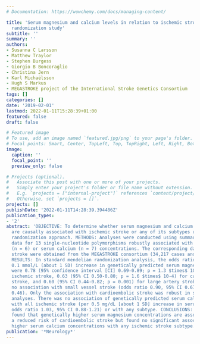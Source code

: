 ```yaml
---
# Documentation: https://wowchemy.com/docs/managing-content/

title: 'Serum magnesium and calcium levels in relation to ischemic stroke: Mendelian
  randomization study'
subtitle: ''
summary: ''
authors:
- Susanna C Larsson
- Matthew Traylor
- Stephen Burgess
- Giorgio B Boncoraglio
- Christina Jern
- Karl Michaëlsson
- Hugh S Markus
- MEGASTROKE project of the International Stroke Genetics Consortium
tags: []
categories: []
date: '2019-02-01'
lastmod: 2022-01-11T15:28:39+01:00
featured: false
draft: false

# Featured image
# To use, add an image named `featured.jpg/png` to your page's folder.
# Focal points: Smart, Center, TopLeft, Top, TopRight, Left, Right, BottomLeft, Bottom, BottomRight.
image:
  caption: ''
  focal_point: ''
  preview_only: false

# Projects (optional).
#   Associate this post with one or more of your projects.
#   Simply enter your project's folder or file name without extension.
#   E.g. `projects = ["internal-project"]` references `content/project/deep-learning/index.md`.
#   Otherwise, set `projects = []`.
projects: []
publishDate: '2022-01-11T14:28:39.394486Z'
publication_types:
- '2'
abstract: 'OBJECTIVE: To determine whether serum magnesium and calcium concentrations
  are causally associated with ischemic stroke or any of its subtypes using the mendelian
  randomization approach. METHODS: Analyses were conducted using summary statistics
  data for 13 single-nucleotide polymorphisms robustly associated with serum magnesium
  (n = 6) or serum calcium (n = 7) concentrations. The corresponding data for ischemic
  stroke were obtained from the MEGASTROKE consortium (34,217 cases and 404,630 noncases).
  RESULTS: In standard mendelian randomization analysis, the odds ratios for each
  0.1 mmol/L (about 1 SD) increase in genetically predicted serum magnesium concentrations
  were 0.78 (95% confidence interval [CI] 0.69-0.89; p = 1.3 $times$ 10-4) for all
  ischemic stroke, 0.63 (95% CI 0.50-0.80; p = 1.6 $times$ 10-4) for cardioembolic
  stroke, and 0.60 (95% CI 0.44-0.82; p = 0.001) for large artery stroke; there was
  no association with small vessel stroke (odds ratio 0.90, 95% CI 0.67-1.20; p =
  0.46). Only the association with cardioembolic stroke was robust in sensitivity
  analyses. There was no association of genetically predicted serum calcium concentrations
  with all ischemic stroke (per 0.5 mg/dL [about 1 SD] increase in serum calcium:
  odds ratio 1.03, 95% CI 0.88-1.21) or with any subtype. CONCLUSIONS: This study
  found that genetically higher serum magnesium concentrations are associated with
  a reduced risk of cardioembolic stroke but found no significant association of genetically
  higher serum calcium concentrations with any ischemic stroke subtype.'
publication: '*Neurology*'
---
```

